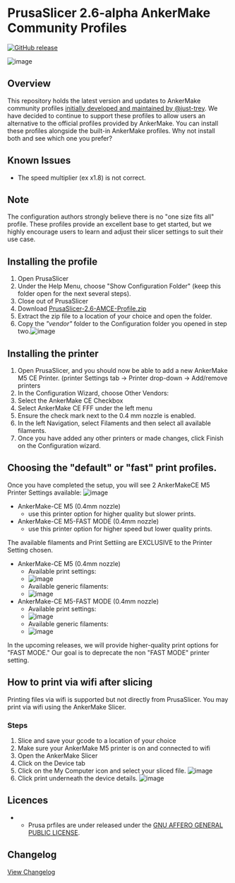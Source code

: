 # PrusaSlicer 2.6-alpha AnkerMake Community Profiles

[![GitHub release](https://img.shields.io/github/v/release/Ankermgmt/prusaslicer-ankermake-ce-profiles?display_name=tag&sort=semver&style=for-the-badge)](https://github.com/Ankermgmt/prusaslicer-ankermake-ce-profiles/releases/latest)

![image](https://user-images.githubusercontent.com/10281380/231049563-ffde8326-08e2-4b79-9bfe-a261e1a01ed7.png)

## Overview

This repository holds the latest version and updates to AnkerMake community profiles [initially developed and maintained by @just-trey](https://github.com/just-trey/ankermake-m5-profile). We have decided to continue to support these profiles to allow users an alternative to the official profiles provided by AnkerMake. You can install these profiles alongside the built-in AnkerMake profiles. Why not install both and see which one you prefer?

## Known Issues

- The speed multiplier (ex x1.8) is not correct.

## Note

The configuration authors strongly believe there is no "one size fits all" profile. These profiles provide an excellent base to get started, but we highly encourage users to learn and adjust their slicer settings to suit their use case.

## Installing the profile

1. Open PrusaSlicer
1. Under the Help Menu, choose "Show Configuration Folder" (keep this folder open for the next several steps).
1. Close out of PrusaSlicer
1. Download [PrusaSlicer-2.6-AMCE-Profile.zip](https://github.com/Ankermgmt/prusaslicer-ankermake-ce-profiles/releases/latest/download/PrusaSlicer-2.6-AMCE-Profile.zip)
1. Extract the zip file to a location of your choice and open the folder.
1. Copy the *"vendor"* folder to the Configuration folder you opened in step two.![image](https://user-images.githubusercontent.com/10281380/209450820-d98c5f82-07d5-453b-b5e1-11b294b257ac.png)

## Installing the printer
1. Open PrusaSlicer, and you should now be able to add a new AnkerMake M5 CE Printer. (printer Settings tab → Printer drop-down → Add/remove printers
1. In the Configuration Wizard, choose Other Vendors:
1. Select the AnkerMake CE Checkbox
1. Select AnkerMake CE FFF under the left menu
1. Ensure the check mark next to the 0.4 mm nozzle is enabled.
1. In the left Navigation, select Filaments and then select all available filaments.  
1. Once you have added any other printers or made changes, click Finish on the Configuration wizard.

## Choosing the "default" or "fast" print profiles.
Once you have completed the setup, you will see 2 AnkerMakeCE M5 Printer Settings available: 
![image](https://user-images.githubusercontent.com/10281380/235390221-c0bb8cb5-4c94-4745-88df-f9b38cd2feab.png)

- AnkerMake-CE M5 (0.4mm nozzle)
  - use this printer option for higher quality but slower prints. 
- AnkerMake-CE M5-FAST MODE (0.4mm nozzle)
  - use this printer option for higher speed but lower quality prints. 

The available filaments and Print Settiing are EXCLUSIVE to the Printer Setting chosen.

- AnkerMake-CE M5 (0.4mm nozzle)
  - Available print settings: 
  - ![image](https://user-images.githubusercontent.com/10281380/235390055-8a0b8340-931c-47ca-86ad-db795038b1cc.png)
  - Available generic filaments: 
  - ![image](https://user-images.githubusercontent.com/10281380/235390004-415b0541-7911-4391-95ea-00ff5f301fa3.png)
- AnkerMake-CE M5-FAST MODE (0.4mm nozzle)
  - Available print settings: 
  - ![image](https://user-images.githubusercontent.com/10281380/235389951-ed4dd55f-1e7d-4c88-8d61-7257c0ac1893.png)
  - Available generic filaments: 
  - ![image](https://user-images.githubusercontent.com/10281380/235389882-580f35dd-539c-4cd6-bb3c-672cbe9138cb.png)

In the upcoming releases, we will provide higher-quality print options for "FAST MODE." Our goal is to deprecate the non "FAST MODE" printer setting. 

## How to print via wifi after slicing

Printing files via wifi is supported but not directly from PrusaSlicer. You may print via wifi using the AnkerMake Slicer.

### Steps

1. Slice and save your gcode to a location of your choice
1. Make sure your AnkerMake M5 printer is on and connected to wifi
1. Open the AnkerMake Slicer
1. Click on the Device tab
1. Click on the My Computer icon and select your sliced file. ![image](https://user-images.githubusercontent.com/10281380/206552887-486043c2-3329-4105-ad99-438bf1f64516.png)
1. Click print underneath the device details. ![image](https://user-images.githubusercontent.com/10281380/206553190-b5b8a1b8-454d-46a1-8b97-368d6a0632d6.png)

## Licences

  - - Prusa prfiles are under released under the [GNU AFFERO GENERAL PUBLIC LICENSE](LICENSE).

## Changelog

[View Changelog](/changelog.md)
